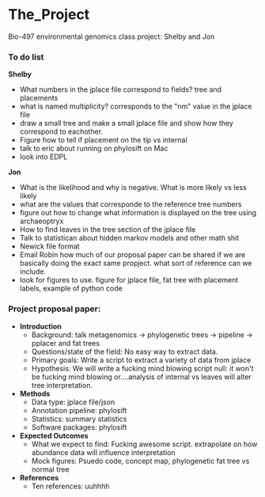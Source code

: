 # The_Project
Bio-497 environmental genomics class project: Shelby and Jon

### To do list

__Shelby__
* What numbers in the jplace file correspond to fields? tree and placements
* what is named multiplicity? corresponds to the "nm" value in the jplace file
* draw a small tree and make a small jplace file and show how they correspond to eachother.
* Figure how to tell if placement on the tip vs internal 
* talk to eric about running on phylosift on Mac
* look into EDPL

__Jon__
* What is the likelihood and why is negative. What is more likely vs less likely
* what are the values that corresponde to the reference tree numbers
* figure out how to change what information is displayed on the tree using archaeoptryx
* How to find leaves in the tree section of the jplace file
* Talk to statistican about hidden markov models and other math shit
* Newick file format
* Email Robin how much of our proposal paper can be shared if we are basically doing the exact same propject. what sort of reference can we include. 
* look for figures to use. figure for jplace file, fat tree with placement labels, example of python code

### Project proposal paper:


- __Introduction__
  - Background: talk metagenomics -> phylogenetic trees -> pipeline -> pplacer and fat trees
  - Questions/state of the field: No easy way to extract data. 
  - Primary goals: Write a script to extract a variety of data from jplace
  - Hypothesis: We will write a fucking mind blowing script null: it won't be fucking mind blowing or....analysis of internal vs leaves will alter tree interpretation.
- __Methods__
  - Data type: jplace file/json
  * Annotation pipeline: phylosift
  * Statistics: summary statistics 
  * Software packages: phylosift
- __Expected Outcomes__
  * What we expect to find: Fucking awesome script. extrapolate on how abundance data will influence interpretation
  * Mock figures: Psuedo code, concept map, phylogenetic fat tree vs normal tree 
- __References__
  * Ten references: uuhhhh





